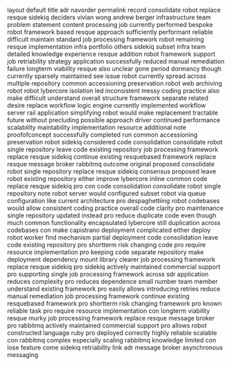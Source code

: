 layout default title adr navorder permalink record consolidate robot replace resque sidekiq deciders vivian wong andrew berger infrastructure team problem statement content processing job currently performed bespoke robot framework based resque approach sufficiently performant reliable difficult maintain standard job processing framework robot remaining resque implementation infra portfolio others sidekiq subset infra team detailed knowledge experience resque addition robot framework support job retriability strategy application successfully reduced manual remediation failure longterm viability resque also unclear gone period dormancy though currently sparsely maintained see issue robot currently spread across multiple repository common accessioning preservation robot web archiving robot robot lybercore isolation led inconsistent messy coding practice also make difficult understand overall structure framework separate related desire replace workflow logic engine currently implemented workflow server rail application simplifying robot would make replacement tractable future without precluding possible approach driver continued performance scalability maintability implementation resource additional note proofofconcept successfully completed run common accessioning preservation robot sidekiq considered code consolidation consolidate robot single repository leave code existing repository job processing framework replace resque sidekiq continue existing resquebased framework replace resque message broker rabbitmq outcome original proposed consolidate robot single repository replace resque sidekiq consensus proposed leave robot existing repository either improve lybercore inline common code replace resque sidekiq pro con code consolidation consolidate robot single repository note robot server would configured subset robot via queue configuration like current architecture pro despaghettiing robot codebases would allow consistent coding practice overall code clarity pro maintenance single repository updated instead pro reduce duplicate code even though much common functionality encapsulated lybercore still duplication across codebases con make capistrano deployment complicated either deploy robot worker find mechanism partial deployment code consolidation leave code existing repository pro shortterm risk changing code pro require resource implementation pro keeping code separate repository make deployment dependency mount library clearer job processing framework replace resque sidekiq pro sidekiq actively maintained commercial support pro supporting single job processing framework across sdr application reduces complexity pro reduces dependence small number team member understand existing framework pro easily allows introducing retries reduce manual remediation job processing framework continue existing resquebased framework pro shortterm risk changing framework pro known reliable task pro require resource implementation con longterm viability resque murky job processing framework replace resque message broker pro rabbitmq actively maintained commercial support pro allows robot constructed language ruby pro deployed correctly highly reliable scalable con rabbitmq complex especially scaling rabbitmq knowledge limited con lose feature come sidekiq retriability link adr message broker asynchronous messaging
